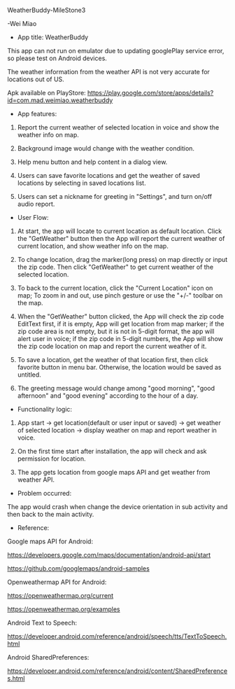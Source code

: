 WeatherBuddy-MileStone3

-Wei Miao

- App title: WeatherBuddy

This app can not run on emulator due to updating googlePlay service error, so please test on Android devices.

The weather information from the weather API is not very accurate for locations out of US.

Apk available on PlayStore: https://play.google.com/store/apps/details?id=com.mad.weimiao.weatherbuddy

- App features:

1. Report the current weather of selected location in voice and show the weather info on map.

2. Background image would change with the weather condition.

3. Help menu button and help content in a dialog view.

4. Users can save favorite locations and get the weather of saved locations by selecting in saved locations list.

5. Users can set a nickname for greeting in "Settings", and turn on/off audio report.

- User Flow:

1. At start, the app will locate to current location as default location. Click the "GetWeather" button then the App will report the current weather of current location, and show weather info on the map.

2. To change location, drag the marker(long press) on map directly or input the zip code. Then click "GetWeather" to get current weather of the selected location.

3. To back to the current location, click the "Current Location" icon on map; To zoom in and out, use pinch gesture or use the "+/-" toolbar on the map.

4. When the "GetWeather" button clicked, the App will check the zip code EditText first, if it is empty, App will get location from map marker; if the zip code area is not empty, but it is not in 5-digit format, the app will alert user in voice; if the zip code in 5-digit numbers, the App will show the zip code location on map and report the current weather of it.

5. To save a location, get the weather of that location first, then click favorite button in menu bar. Otherwise, the location would be saved as untitled.

6. The greeting message would change among "good morning", "good afternoon" and "good evening" according to the hour of a day.

- Functionality logic:

1. App start -> get location(default or user input or saved) -> get weather of selected location -> display weather on map and report weather in voice.

2. On the first time start after installation, the app will check and ask permission for location.

3. The app gets location from google maps API and get weather from weather API.

- Problem occurred:

The app would crash when change the device orientation in sub activity and then back to the main activity.

- Reference:

Google maps API for Android:

https://developers.google.com/maps/documentation/android-api/start

https://github.com/googlemaps/android-samples

Openweathermap API for Android:

https://openweathermap.org/current

https://openweathermap.org/examples

Android Text to Speech:

https://developer.android.com/reference/android/speech/tts/TextToSpeech.html

Android SharedPreferences:

https://developer.android.com/reference/android/content/SharedPreferences.html

